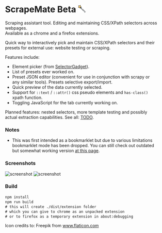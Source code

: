 # ScrapeMate Beta ![GitHub Logo](/icons/24.png) 
Scraping assistant tool. Editing and maintaining CSS/XPath selectors across webpages.  
Available as a chrome and a firefox extensions.

Quick way to interactively pick and maintain CSS/XPath selectors and their presets for external use: website testing or scraping.

Features include:
* Element picker (from [SelectorGadget](https://github.com/cantino/selectorgadget)).
* List of presets ever worked on.
* Preset JSON editor (convenient for use in conjunction with scrapy or any similar tools). Presets selective export/import.
* Quick preview of the data currently selected.
* Support for `::text` / `::attr()` css pseudo elements and `has-class()` xpath function.
* Toggling JavaScript for the tab currently working on.

Planned features: nested selectors, more template testing and possibly actual extraction capabilities. See all: [TODO](/TODO).

### Notes
* This was first intended as a bookmarklet but due to various limitations bookmarklet mode has been dropped. You can still check out outdated but somewhat working version [at this page](https://rawgit.com/Unknowny/ScrapeMate/master/index.html).

### Screenshots
![screenshot](https://lh3.googleusercontent.com/t9ikegsrt7f909R51_3J2i3RQ-BOGGHytn9DZGVUGUv07IUTaIVb-DJHyR0gpO58tfKzNpaBEg=w640-h400-e365)
![screenshot](https://lh3.googleusercontent.com/blC1hopTdBtXe1Em-lsZN6RNXxFMRHiP7mfb-iKLOx7blAIyxQZl5YvT_1pWB0Qw-m40sMN_hQ=w640-h400-e365)

### Build
```
npm install
npm run build
# this will create ./dist/extension folder
# which you can give to chrome as an unpacked extension
# or to firefox as a temporary extension in about:debugging
```
Icon credits to: Freepik from www.flaticon.com
